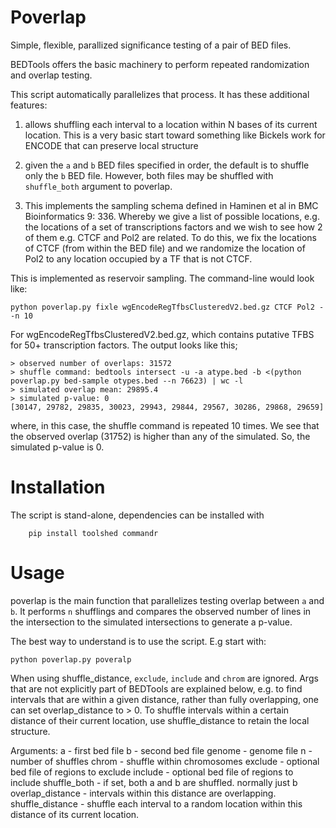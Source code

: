 Poverlap
========
Simple, flexible, parallized significance testing of a pair of BED files.

BEDTools offers the basic machinery to perform repeated randomization and
overlap testing. 

This script automatically parallelizes that process. It has these additional
features:

 1) allows shuffling each interval to a location within N bases of its current
    location. This is a very basic start toward something like Bickels work for
    ENCODE that can preserve local structure

 2) given the `a` and `b` BED files specified in order, the default is to
    shuffle only the `b` BED file. However, both files may be shuffled with
    `shuffle_both` argument to poverlap.

 3) This implements the sampling schema defined in Haminen et al in BMC
    Bioinformatics 9: 336. Whereby we give a list of possible locations,
    e.g. the locations of a set of transcriptions factors and we wish to
    see how 2 of them e.g. CTCF and Pol2 are related. To do this, we fix
    the locations of CTCF (from within the BED file) and we randomize the
    location of Pol2 to any location occupied by a TF that is not CTCF.


This is implemented as reservoir sampling. The command-line would look
like:
        
    python poverlap.py fixle wgEncodeRegTfbsClusteredV2.bed.gz CTCF Pol2 --n 10

For wgEncodeRegTfbsClusteredV2.bed.gz, which contains putative TFBS for
50+ transcription factors. The output looks like this;

    > observed number of overlaps: 31572
    > shuffle command: bedtools intersect -u -a atype.bed -b <(python poverlap.py bed-sample otypes.bed --n 76623) | wc -l
    > simulated overlap mean: 29895.4
    > simulated p-value: 0
    [30147, 29782, 29835, 30023, 29943, 29844, 29567, 30286, 29868, 29659]

where, in this case, the shuffle command is repeated 10 times. We see that the
observed overlap (31752) is higher than any of the simulated. So, the simulated
p-value is 0.
    
Installation
============

The script is stand-alone, dependencies can be installed with

```Shell
    pip install toolshed commandr
```

Usage
=====

poverlap is the main function that parallelizes testing overlap between `a`
and `b`. It performs `n` shufflings and compares the observed number of
lines in the intersection to the simulated intersections to generate a
p-value.

The best way to understand is to use the script. E.g start with:

    python poverlap.py poveralp

When using shuffle_distance, `exclude`, `include` and `chrom` are ignored.
Args that are not explicitly part of BEDTools are explained below, e.g. to
find intervals that are within a given distance, rather than fully
overlapping, one can set overlap_distance to > 0.
To shuffle intervals within a certain distance of their current location,
use shuffle_distance to retain the local structure.

Arguments:
    a - first bed file
    b - second bed file
    genome - genome file
    n - number of shuffles
    chrom - shuffle within chromosomes
    exclude - optional bed file of regions to exclude
    include - optional bed file of regions to include
    shuffle_both - if set, both a and b are shuffled. normally just b
    overlap_distance - intervals within this distance are overlapping.
    shuffle_distance - shuffle each interval to a random location within
                       this distance of its current location.
